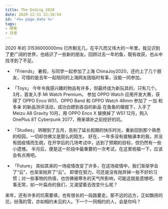 ```yaml
---
title: The Ending 2020
date: 2020-12-31 22:18:54
id: '<%= page.date %>'
tags:
- 随笔
- 日常
---
```

2020 年的 31536000000ms 已所剩无几，在平凡而又伟大的一年里，我见识到了更广阔的世界，也结识了一些新的朋友。回顾过去一年的鱼，既有收获，也从中找寻到了不足。

<!-- more -->

- 「Friends」
暑假，与同学一起参加了上海 ChinaJoy2020，还约上了几个朋友，可惜的是去年一起陪同的上海网友因临时有事，没能一同参加。

- 「Toys」
今年令我感兴趣的物品有许多，但最终成为新玩具的，只有几个。
3月，首发入手 Mi Watch Premium。
参加 OPPO Watch 应用开发大赛，获得了 OPPO Enco W51、OPPO Band 和 OPPO Watch 46mm
参加了 一加 和 多亲 的新品测评活动，成功白嫖到各自的新品
在鱼鱼的撺掇下，入手了 Meizu A8 Gravity
10月，用 OPPO Enco X 替换掉了 W51
12月，购入 OnePlus 8T Cyberpunk 2077，用来填补之前挖好的坑。

- 「Studies」
转眼到了五月，告别了延长假期的快乐时光，重新回到那个熟悉的校园，一切却仿佛又是那么的陌生。
好在，一年多没有接触课本的我，并没有因疫情而生疏，在开学后的几场考试中，达到了预期的目标，但仍然有一些小遗憾。
半月后，便是这一阶段中最重要的一次考试，在这里祝福一下，应该会有点用吧。

- 「Future」
突如其来的一场疫情改变了许多，在这场疫情中，我们渐渐学会了“云”，也渐渐抛弃了“云”。
即使在努力，可还是没有抛弃掉一些不好的习惯；对一些事物的热情，也仿佛被寒冬的天气所影响，可能这就是遗憾吧。
世事无常，如一叶扁舟的我们，又渴望着去改变什么呢？


来年，还有许多的坑需要填，也有很长的一段路要走。那不远的远方，正如飘扬的花，纷落的雪，亦如相约未见的人。下一个一同相约的人，会是你吗？